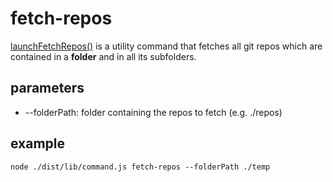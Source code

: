 # fetch-repos

[launchFetchRepos()](./launch-fetch-repos.ts) is a utility command that fetches all git repos which are contained in a **folder** and in all its subfolders.

## parameters
- --folderPath: folder containing the repos to fetch (e.g. ./repos)

## example
`node ./dist/lib/command.js fetch-repos --folderPath ./temp`